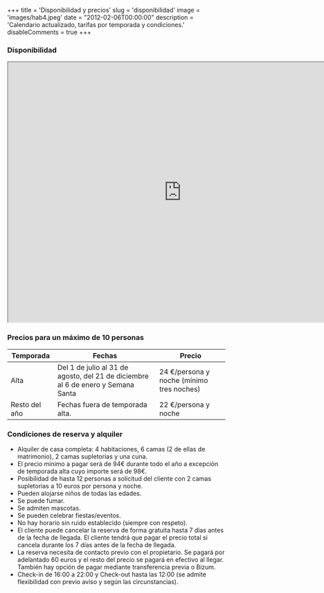 +++
title = 'Disponibilidad y precios'
slug = 'disponibilidad'
image = 'images/hab4.jpeg'
date = "2012-02-06T00:00:00"
description = 'Calendario actualizado, tarifas por temporada y condiciones.'
disableComments = true
+++

### Disponibilidad

<iframe src="https://calendar.google.com/calendar/u/0/embed?src=9pn59cilq77u1madbhbavhk2hs@group.calendar.google.com&ctz=Europe/Madrid" width="800" height="600"></iframe>

### Precios para un máximo de 10 personas

| Temporada     | Fechas                                                                           | Precio                                    |
| ------------- | -------------------------------------------------------------------------------- | ----------------------------------------- |
| Alta          | Del 1 de julio al 31 de agosto, del 21 de diciembre al 6 de enero y Semana Santa | 24 €/persona y noche (mínimo tres noches) |
| Resto del año | Fechas fuera de temporada alta.                                                   | 22 €/persona y noche                      |

### Condiciones de reserva y alquiler

- Alquiler de casa completa: 4 habitaciones, 6 camas (2 de ellas de matrimonio), 2 camas supletorias y una cuna.
- El precio mínimo a pagar será de 94€ durante todo el año a excepción de temporada alta cuyo importe será de 98€.
- Posibilidad de hasta 12 personas a solicitud del cliente con 2 camas supletorias a 10 euros por persona y noche.
- Pueden alojarse niños de todas las edades.
- Se puede fumar.
- Se admiten mascotas.
- Se pueden celebrar fiestas/eventos.
- No hay horario sin ruido establecido (siempre con respeto).
- El cliente puede cancelar la reserva de forma gratuita hasta 7 días antes de la fecha de llegada. El cliente tendrá que pagar el precio total si cancela durante los 7 días antes de la fecha de llegada.
- La reserva necesita de contacto previo con el propietario. Se pagará por adelantado 60 euros y el resto del precio se pagará en efectivo al llegar. También hay opción de pagar mediante transferencia previa o Bizum.
- Check-in de 16:00 a 22:00 y Check-out hasta las 12:00 (se admite flexibilidad con previo aviso y según las circunstancias).
